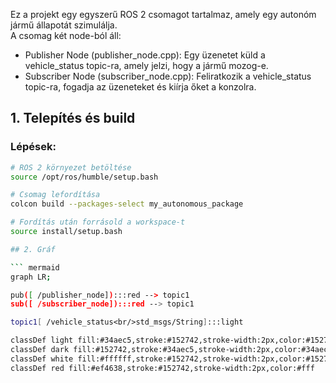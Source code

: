 Ez a projekt egy egyszerű ROS 2 csomagot tartalmaz, amely egy autonóm jármű állapotát szimulálja.  
A csomag két node-ból áll:  

- Publisher Node (publisher_node.cpp): Egy üzenetet küld a vehicle_status topic-ra, amely jelzi, hogy a jármű mozog-e.  
- Subscriber Node (subscriber_node.cpp): Feliratkozik a vehicle_status topic-ra, fogadja az üzeneteket és kiírja őket a konzolra.  

## 1. Telepítés és build  
### Lépések:  

```bash
# ROS 2 környezet betöltése
source /opt/ros/humble/setup.bash

# Csomag lefordítása
colcon build --packages-select my_autonomous_package

# Fordítás után forrásold a workspace-t
source install/setup.bash

## 2. Gráf

``` mermaid
graph LR;

pub([ /publisher_node]):::red --> topic1
sub([ /subscriber_node]):::red --> topic1

topic1[ /vehicle_status<br/>std_msgs/String]:::light 

classDef light fill:#34aec5,stroke:#152742,stroke-width:2px,color:#152742  
classDef dark fill:#152742,stroke:#34aec5,stroke-width:2px,color:#34aec5
classDef white fill:#ffffff,stroke:#152742,stroke-width:2px,color:#152742
classDef red fill:#ef4638,stroke:#152742,stroke-width:2px,color:#fff
